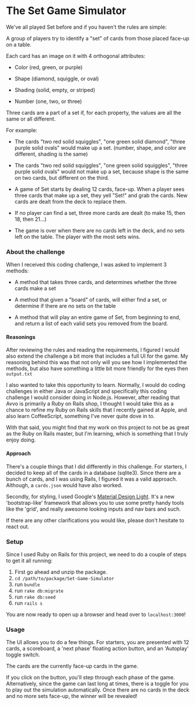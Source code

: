 # The Set Game Simulator

We've all played Set before and if you haven't the rules are simple:

A group of players try to identify a "set" of cards from those placed face-up on a table.

Each card has an image on it with 4 orthogonal attributes:

* Color (red, green, or purple)

* Shape (diamond, squiggle, or oval)

* Shading (solid, empty, or striped)

* Number (one, two, or three)

Three cards are a part of a set if, for each property, the values are all the same or all different.

For example:

* The cards "two red solid squiggles", "one green solid diamond", "three purple solid ovals" would make up a set. (number, shape, and color are different, shading is the same)

* The cards "two red solid squiggles", "one green solid squiggles", "three purple solid ovals" would not make up a set, because shape is the same on two cards, but different on the third.

* A game of Set starts by dealing 12 cards, face-up. When a player sees three cards that make up a set, they yell "Set!" and grab the cards. New cards are dealt from the deck to replace them.

* If no player can find a set, three more cards are dealt (to make 15, then 18, then 21...)

* The game is over when there are no cards left in the deck, and no sets left on the table. The player with the most sets wins.

### About the challenge

When I received this coding challenge, I was asked to implement 3 methods:

* A method that takes three cards, and determines whether the three cards make a set

* A method that given a "board" of cards, will either find a set, or determine if there are no sets on the table

* A method that will play an entire game of Set, from beginning to end, and return a list of each valid sets you removed from the board.

#### Reasonings

After reviewing the rules and reading the requirements, I figured I would also extend the challenge a bit more that includes a full UI for the game. My reasoning behind this was that not only will you see how I implemented the methods, but also have something a little bit more friendly for the eyes then `output.txt`

I also wanted to take this opportunity to learn. Normally, I would do coding challenges in either Java or JavaScript and specifically this coding challenge I would consider doing in Node.js. However, after reading that Avvo is primarily a Ruby on Rails shop, I thought I would take this as a chance to refine my Ruby on Rails skills that I recently gained at Apple, and also learn CoffeeScript, something I've never quite dove in to.

With that said, you might find that my work on this project to not be as great as the Ruby on Rails master, but I'm learning, which is something that I truly enjoy doing.

#### Approach

There's a couple things that I did differently in this challenge. For starters, I decided to keep all of the cards in a database (sqlite3). Since there are a bunch of cards, and I was using Rails, I figured it was a valid approach. Although, a `cards.json` would have also worked.

Secondly, for styling, I used Google's [Material Design Light](http://getmdl.io). It's a new 'bootstrap-like' framework that allows you to use some pretty handy tools like the 'grid', and really awesome looking inputs and nav bars and such.

If there are any other clarifications you would like, please don't hesitate to react out.

### Setup

Since I used Ruby on Rails for this project, we need to do a couple of steps to get it all running:

1. First go ahead and unzip the package.
2. `cd /path/to/package/Set-Game-Simulator`
3. run `bundle`
4. run `rake db:migrate`
5. run `rake db:seed`
6. run `rails s`

You are now ready to open up a browser and head over to `localhost:3000`!

### Usage

The UI allows you to do a few things. For starters, you are presented with 12 cards, a scoreboard, a 'next phase' floating action button, and an 'Autoplay' toggle switch.

The cards are the currently face-up cards in the game.

If you click on the button, you'll step through each phase of the game. Alternatively, since the game can last long at times, there is a toggle for you to play out the simulation automatically. Once there are no cards in the deck and no more sets face-up, the winner will be revealed!
